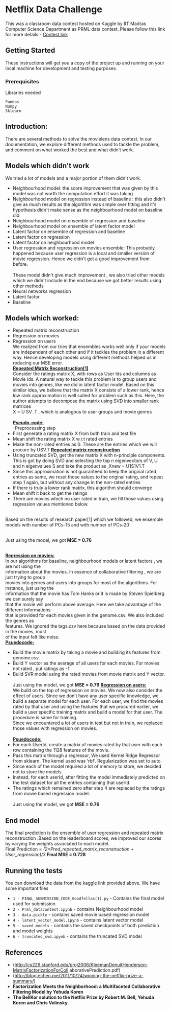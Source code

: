 # Netflix Data Challenge
This was a classroom data contest hosted on Kaggle by IIT Madras Computer Science Department as PRML data contest. Please follow this link for more details:- [Contest link](https://www.kaggle.com/c/prml19/data)
## Getting Started

These instructions will get you a copy of the project up and running on your local machine for development and testing purposes.

### Prerequisites

Libraries needed

```
Pandas
Numpy
Sklearn 
```
## Introduction:
There are several methods to solve the movielens data contest. In our documentation, we
explore different methods used to tackle the problem, and comment on what worked the best
and what didn’t work.
## Models which didn't work
We tried a lot of models and a major portion of them didn't work.
- Neighbourhood model: the score improvement that was given by this model was not
  worth the computation effort it was taking
- Neighbourhood model on regression instead of baseline : this also didn't give as much results as the algorithm was simple over fitting and it's hypothesis didn't make sense as the neighbourhood model on baseline did
- Neighbourhood model on ensemble of regression and baseline
- Neighbourhood model on ensemble of latent factor model
- Latent factor on ensemble of regression and baseline
- Latent factor on regression
- Latent factor on neighbourhood model
- User regression and regression on movies ensemble: This probably happened because user regression is a local and smaller    version of movie regression. Hence we didn't get a good improvement from before.<br><br>
These model didn't give much improvement , we also tried other models which we didn't include in the end because we got  better results using other methods
- Neural networks regression
- Latent factor
- Baseline
## Models which worked:
- Repeated matrix reconstruction
- Regression on movies
- Regression on users<br>
We realized from our tries that ensembles works well only if your models are independent of 
each other and if it tackles the problem in a different way. Hence developing models using
different methods helped us in reducing our MSE error.<br>
<u><b>Repeated Matrix Reconstruction[1]</b></u><br>
Consider the ratings matrix X, with rows as User Ids and columns as Movie Ids. A natural  way to
tackle this problem is to group users and movies into genres, like we did in latent factor model.
Based on this similar idea, we believe that the matrix X consists of a lower rank, hence low rank
approximation is well suited for problem such as this. Here, the author attempts to decompose
the matrix using SVD into smaller rank matrices<br>
X = U SV .T , which is analogous to user groups and movie genres<br><br>
<u><b>Pseudo-code:</b></u><br>
-Preprocessing step
 - First generate a rating matrix X from both train and test file
 - Mean shift the rating matrix X w.r.t rated entries
 - Make the non-rated entries as 0. These are the entries which we will procure by USV.T
<u><b>Repeated matrix reconstruction</b></u><br>
 - Using truncated SVD, get the new matrix X with n-principle components. This is
got by doing SVD and selecting the top n eigenvectors of V, U and n eigenvalues
S and take the product as ,Xnew = U1S1V1.T
 - Since this approximation is not guaranteed to keep the original rated entries as
same, we reset those values to the original rating, and repeat step 1 again, but
without any change in the non-rated entries
 - If there is truly a lower rank matrix, this algorithm should converge
 - Mean shift it back to get the ratings
 - There are movies which no user rated in train, we fill those values using
regression values mentioned below.<br><br>

Based on the results of research paper[1] which we followed, we ensemble models with number 
of PCs-15 and with number of PCs-20<br><br>

Just using the model, we got<b> MSE = 0.76</b> <br><br>

<b><u>Regression on movies:</u></b><br>
In our algorithms for baseline, neighbourhood models or latent factors , we are not using the<br>
information about the movies. In essence of collaborative filtering , we are just trying to group<br>
movies into genres and users into groups for most of the algorithms. For instance, just using the<br>
information that the movie has Tom Hanks or it is made by Steven Spielberg we can surely say<br>
that the movie will perform above average. Here we take advantage of the different informations<br>
that is provided for each movies given in the genome.csv. We also included the genres as<br>
features. We ignored the tags.csv here because based on the data provided in the movies, most<br>
of the input felt like noise.<br>
<b><u>Psuedocode:</u></b><br>
- Build the movie matrix by taking a movie and building its features from
genome.csv.
- Build Y vector as the average of all users for each movies. For movies not rated ,
put ratings as -1
- Build SVR model using the rated movies from movie matrix and Y vector.<br><br>
Just using the model, we got​ <b>MSE = 0.79</b>
<b><u>Regression on users:</u></b><br>
We build on the top of regression on movies. We now also consider the effect of users. Since
we don’t have any user specific knowledge, we build a separate model for each user. For each
user, we find the movies rated by that user and using the features that we procured earlier, we
build a user specific training matrix and build a model for that user. The procedure is same for
training.<br>
Since we encountered a lot of users in test but not in train, we replaced those values with
regression on movies.<br><br>
<b><u>Psuedocode:</b></u><br>
- For each UserId, create a matrix of movies rated by that user with each row
containing the 1128 features of the movie.
- Pass this matrix through a regressor, We used Kernel Ridge Regressor from
sklearn. The kernel used was ‘rbf’. Regularization was set to auto.
- Since each of the model required a lot of memory to store, we decided not to
store the models.
- Instead, for each userId, after fitting the model immediately predicted on the test
dataset for all the entries containing that userId.
- The ratings which remained zero after step 4 are replaced by the ratings from
movie based regression model.<br><br>
Just using the model, we got <b>MSE = 0.76</b><br>

## End model
The final prediction is the ensemble of user regression and repeated matrix reconstruction
.Based on the leaderboard scores, we improved our scores by varying the weights associated to
each model.<br>
Final Prediction = <i>(2*Pred_repeated_matrix_reconstruction + User_regression)/3</i>
<b>Final MSE = 0.728</b>
## Running the tests
You can download the data from the kaggle link provided above.
We have some important files
* `1 - FINAL_SUBMISSION_CODE_Goodfellas(1).py` - Contains the final model used for submission 
* `2 - Prml_datacontest.ipynb` - contains Neighbourhood model
* `3 - data.pickle` - contains saved movie based regression model
* `4 - latent_vector_model.ipynb` - contains latent vector model
* `5 - saved_models` - contains the saved checkpoints of both prediction and model weights
* `6 - truncated_svd.ipynb` - contains the truncated SVD model
## References
- (http://cs229.stanford.edu/proj2006/KleemanDenuitHenderson-MatrixFactorizationForColl
aborativePrediction.pdf)
- (http://blog.echen.me/2011/10/24/winning-the-netflix-prize-a-summary/)
- <b>Factorization Meets the Neighborhood: a Multifaceted Collaborative Filtering
Model<b> by Yehuda Koren
- <b>The BellKor solution to the Netflix Prize<b> by Robert M. Bell, Yehuda Koren and Chris
Volinsky.

